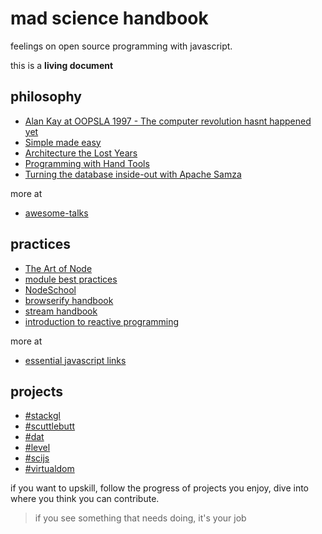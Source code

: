 # mad science handbook

feelings on open source programming with javascript.

this is a **living document**

## philosophy

- [Alan Kay at OOPSLA 1997 - The computer revolution hasnt happened yet](https://www.youtube.com/watch?v=oKg1hTOQXoY)
- [Simple made easy](http://www.infoq.com/presentations/Simple-Made-Easy)
- [Architecture the Lost Years](http://www.confreaks.com/videos/759-rubymidwest2011-keynote-architecture-the-lost-years)
- [Programming with Hand Tools](https://www.youtube.com/watch?v=ShEez0JkOFw)
- [Turning the database inside-out with Apache Samza](http://www.confluent.io/blog/turning-the-database-inside-out-with-apache-samza/)

more at

- [awesome-talks](https://github.com/JanVanRyswyck/awesome-talks)

## practices

- [The Art of Node](https://github.com/maxogden/art-of-node#the-art-of-node)
- [module best practices](https://github.com/mattdesl/module-best-practices)
- [NodeSchool](http://nodeschool.io/)
- [browserify handbook](https://github.com/substack/browserify-handbook)
- [stream handbook](https://github.com/substack/stream-handbook)
- [introduction to reactive programming](https://gist.github.com/staltz/868e7e9bc2a7b8c1f754)

more at

- [essential javascript links](https://github.com/ericelliott/essential-javascript-links)

## projects

- [#stackgl](http://stack.gl/)
- [#scuttlebutt](https://github.com/ssbc/docs)
- [#dat](https://github.com/maxogden/dat)
- [#level](https://github.com/level)
- [#scijs](https://github.com/scijs)
- [#virtualdom](https://github.com/Matt-Esch/virtual-dom)

if you want to upskill, follow the progress of projects you enjoy, dive into where you think you can contribute.

> if you see something that needs doing, it's your job
